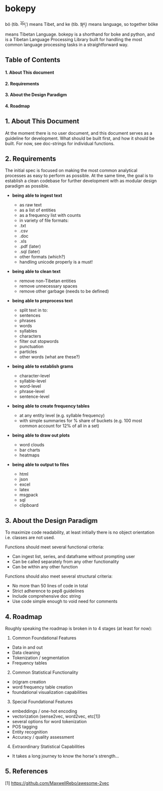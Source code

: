 # bokepy

bö (tib. བོད་) means Tibet, and ke (tib. སྐད) means language, so together böke means Tibetan Language. bokepy is a shorthand for boke and python, and is a Tibetan Language Processing Library built for handling the most common language processing tasks in a straightforward way.

## Table of Contents

#### 1. About This document
#### 2. Requirements
#### 3. About the Design Paradigm
#### 4. Roadmap

## 1. About This Document

At the moment there is no user document, and this document serves as a guideline for development. What should be built first, and how it should be built. For now, see doc-strings for individual functions.

## 2. Requirements

The initial spec is focused on making the most common analytical processes as easy to perform as possible. At the same time, the goal is to establish a clean codebase for further development with as modular design paradigm as possible.

- **being able to ingest text**
  - as raw text
  - as a list of entities
  - as a frequency list with counts
  - in variety of file formats:
   - .txt
   - .csv
   - .doc
   - .xls
   - .pdf (later)
   - .sql (later)
   - other formats (which?)
  - handling unicode properly is a must!

- **being able to clean text**
  - remove non-Tibetan entities
  - remove unnecessary spaces
  - remove other garbage (needs to be defined)

- **being able to preprocess text**
  - split text in to:
   - sentences
   - phrases
   - words
   - syllables
   - characters
  - filter out stopwords
   - punctuation
   - particles
   - other words (what are these?)

- **being able to establish grams**
  - character-level
  - syllable-level
  - word-level
  - phrase-level
  - sentence-level

- **being able to create frequency tables**
  - at any entity level (e.g. syllable frequency)
  - with simple summaries for % share of buckets (e.g. 100 most common account for 12% of all in a set)

- **being able to draw out plots**
  - word clouds
  - bar charts
  - heatmaps

- **being able to output to files**
  - html
  - json
  - excel
  - latex
  - msgpack
  - sql
  - clipboard

## 3. About the Design Paradigm

To maximize code readability, at least initially there is no object orientation i.e. classes are not used.

Functions should meet several functional criteria:

- Can ingest list, series, and dataframe without prompting user
- Can be called separately from any other functionality
- Can be within any other function

Functions should also meet several structural criteria:

- No more than 50 lines of code in total
- Strict adherence to pep8 guidelines
- Include comprehensive doc string
- Use code simple enough to void need for comments

## 4. Roadmap

Roughly speaking the roadmap is broken in to 4 stages (at least for now):

1) Common Foundational Features
  - Data in and out
  - Data cleaning
  - Tokenization / segmentation
  - Frequency tables
2) Common Statistical Functionality
  - (n)gram creation
  - word frequency table creation
  - foundational visualization capabilities
3) Special Foundational Features
  - embeddings / one-hot encoding
  - vectorization (sense2vec, word2vec, etc[1])
  - several options for word tokenization
  - POS tagging
  - Entity recognition
  - Accuracy / quality assessment
4) Extraordinary Statistical Capabilities
  - It takes a long journey to know the horse's strength...

## 5. References

[1] https://github.com/MaxwellRebo/awesome-2vec
